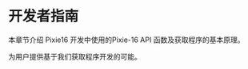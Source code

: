 <!-- README.md --- 
;; 
;; Description: 
;; Author: Hongyi Wu(吴鸿毅)
;; Email: wuhongyi@qq.com 
;; Created: 日 5月 13 15:58:36 2018 (+0800)
;; Last-Updated: 三 5月 23 08:18:06 2018 (+0800)
;;           By: Hongyi Wu(吴鸿毅)
;;     Update #: 3
;; URL: http://wuhongyi.cn -->

# 开发者指南

本章节介绍 Pixie16 开发中使用的Pixie-16 API 函数及获取程序的基本原理。

为用户提供基于我们获取程序开发的可能。




<!-- README.md ends here -->

